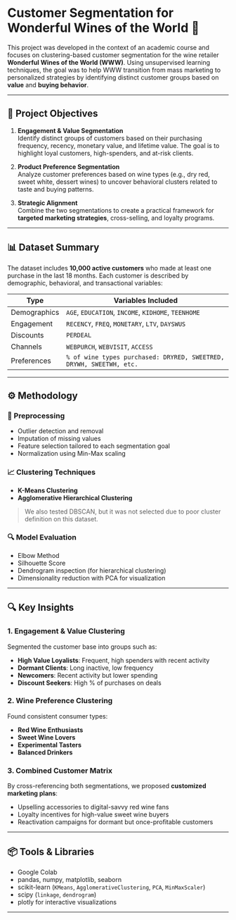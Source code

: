 # Customer Segmentation for Wonderful Wines of the World 🍷

This project was developed in the context of an academic course and focuses on clustering-based customer segmentation for the wine retailer **Wonderful Wines of the World (WWW)**. Using unsupervised learning techniques, the goal was to help WWW transition from mass marketing to personalized strategies by identifying distinct customer groups based on **value** and **buying behavior**.

---

## 🧠 Project Objectives

1. **Engagement & Value Segmentation**  
   Identify distinct groups of customers based on their purchasing frequency, recency, monetary value, and lifetime value. The goal is to highlight loyal customers, high-spenders, and at-risk clients.

2. **Product Preference Segmentation**  
   Analyze customer preferences based on wine types (e.g., dry red, sweet white, dessert wines) to uncover behavioral clusters related to taste and buying patterns.

3. **Strategic Alignment**  
   Combine the two segmentations to create a practical framework for **targeted marketing strategies**, cross-selling, and loyalty programs.

---

## 📊 Dataset Summary

The dataset includes **10,000 active customers** who made at least one purchase in the last 18 months. Each customer is described by demographic, behavioral, and transactional variables:

| Type         | Variables Included                                                   |
|--------------|-----------------------------------------------------------------------|
| Demographics | `AGE`, `EDUCATION`, `INCOME`, `KIDHOME`, `TEENHOME`                  |
| Engagement   | `RECENCY`, `FREQ`, `MONETARY`, `LTV`, `DAYSWUS`                      |
| Discounts    | `PERDEAL`                                                             |
| Channels     | `WEBPURCH`, `WEBVISIT`, `ACCESS`                                     |
| Preferences  | `% of wine types purchased: DRYRED, SWEETRED, DRYWH, SWEETWH, etc.`  |

---

## ⚙️ Methodology

### 🧼 Preprocessing
- Outlier detection and removal
- Imputation of missing values
- Feature selection tailored to each segmentation goal
- Normalization using Min-Max scaling

### 📈 Clustering Techniques
- **K-Means Clustering**
- **Agglomerative Hierarchical Clustering**

> We also tested DBSCAN, but it was not selected due to poor cluster definition on this dataset.

### 🔍 Model Evaluation
- Elbow Method  
- Silhouette Score  
- Dendrogram inspection (for hierarchical clustering)  
- Dimensionality reduction with PCA for visualization

---

## 🔍 Key Insights

### 1. Engagement & Value Clustering
Segmented the customer base into groups such as:
- **High Value Loyalists**: Frequent, high spenders with recent activity  
- **Dormant Clients**: Long inactive, low frequency  
- **Newcomers**: Recent activity but lower spending  
- **Discount Seekers**: High % of purchases on deals

### 2. Wine Preference Clustering
Found consistent consumer types:
- **Red Wine Enthusiasts**  
- **Sweet Wine Lovers**  
- **Experimental Tasters**  
- **Balanced Drinkers**

### 3. Combined Customer Matrix
By cross-referencing both segmentations, we proposed **customized marketing plans**:
- Upselling accessories to digital-savvy red wine fans  
- Loyalty incentives for high-value sweet wine buyers  
- Reactivation campaigns for dormant but once-profitable customers
---

## 📦 Tools & Libraries

- Google Colab
- pandas, numpy, matplotlib, seaborn
- scikit-learn (`KMeans`, `AgglomerativeClustering`, `PCA`, `MinMaxScaler`)
- scipy (`linkage`, `dendrogram`)
- plotly for interactive visualizations
---
